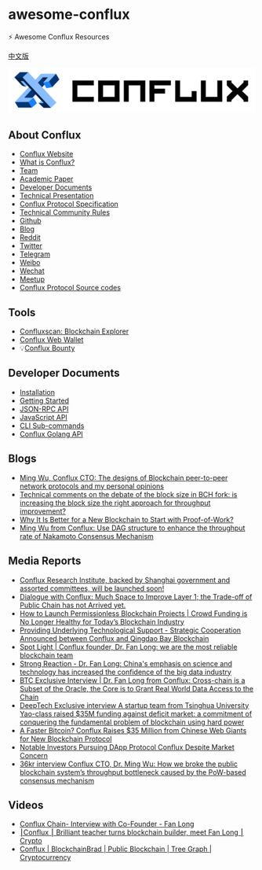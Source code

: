# awesome-conflux

⚡️ Awesome Conflux Resources 

[中文版](README.zh_CN.md)

![img](assets/logo-b@2-dee22c77d1ece864c86ad375ad2e3cac.png)


## About Conflux

- [Conflux Website](https://www.conflux-chain.org/)
- [What is Conflux? ](https://www.conflux-chain.org/technology/)
- [Team](https://www.conflux-chain.org/team/)
- [Academic Paper](https://arxiv.org/abs/1805.03870)
- [Developer Documents](https://conflux-chain.github.io/conflux-doc/)
- [Technical Presentation](https://www.conflux-chain.org/static/Conflux_Technical_Presentation-bc848324e6b717f4f91744f1c2bf5b2d.pdf)
- [Conflux Protocol Specification](https://www.conflux-chain.org/static/Conflux%20Protocol%20Specification[Testnet%20v0.6]-bdeb6c51e4b72fb5bc797b4b51828a63.pdf)
- [Technical Community Rules](https://www.conflux-chain.org/static/Conflux%20Technical%20Community%20Rules-cc339e32650c52b120cd5a4deb29c767.pdf)
- [Github](https://github.com/conflux-chain)
- [Blog](https://medium.com/@Confluxchain)
- [Reddit](https://www.reddit.com/user/ConfluxChain)
- [Twitter](https://twitter.com/ConfluxChain)
- [Telegram](http://t.me/Conflux_English)
- [Weibo](https://weibo.com/confluxchain)
- [Wechat](https://www.conflux-chain.org/static/code-27dee52ae3f05061d47c4a4cfb22c7d1.png)
- [Meetup](https://www.conflux-chain.org/meetup/)
- [Conflux Protocol Source codes](https://github.com/Conflux-Chain/conflux-rust)


## Tools

- [Confluxscan: Blockchain Explorer](http://www.confluxscan.io/)
- [Conflux Web Wallet](https://wallet.confluxscan.io/)
- 💡[Conflux Bounty](https://bounty.conflux-chain.org/)


## Developer Documents

- [Installation](https://conflux-chain.github.io/conflux-doc/install/)
- [Getting Started](https://conflux-chain.github.io/conflux-doc/get_started/)
- [JSON-RPC API](https://conflux-chain.github.io/conflux-doc/json-rpc/)
- [JavaScript API](https://conflux-chain.github.io/conflux-doc/javascript-api/)
- [CLI Sub-commands](https://conflux-chain.github.io/conflux-doc/cli/)
- [Conflux Golang API](https://github.com/Conflux-Chain/go-conflux-sdk)


## Blogs

- [Ming Wu, Conflux CTO: The designs of Blockchain peer-to-peer network protocols and my personal opinions](https://medium.com/@Confluxchain/ming-wu-conflux-cto-the-designs-of-blockchain-peer-to-peer-network-protocols-and-my-personal-59277c5d2e4)
- [Technical comments on the debate of the block size in BCH fork: is increasing the block size the right approach for throughput improvement?](https://medium.com/@Confluxchain/technical-comments-on-the-debate-of-the-block-size-in-bch-fork-is-increasing-the-block-size-the-748b999d6091)
- [Why It Is Better for a New Blockchain to Start with Proof-of-Work?](https://medium.com/@Confluxchain/why-it-is-better-for-a-new-blockchain-to-start-with-proof-of-work-c309c30632ca)
- [Ming Wu from Conflux: Use DAG structure to enhance the throughput rate of Nakamoto Consensus Mechanism](https://medium.com/@Confluxchain/ming-wu-from-conflux-use-dag-structure-to-enhance-the-throughput-rate-of-nakamoto-consensus-8d52ab72599c)


## Media Reports

- [Conflux Research Institute, backed by Shanghai government and assorted committees, will be launched soon!](https://www.8btc.com/article/505097)
- [Dialogue with Conflux: Much Space to Improve Layer 1; the Trade-off of Public Chain has not Arrived yet.](https://mp.weixin.qq.com/s/0VDuf4GWi6VGRsmePE9gSg)
- [How to Launch Permissionless Blockchain Projects | Crowd Funding is No Longer Healthy for Today’s Blockchain Industry](https://www.odaily.com/post/5139864)
- [Providing Underlying Technological Support - Strategic Cooperation Announced between Conflux and Qingdao Bay Blockchain](http://xiaofei.people.com.cn/n1/2019/0808/c425315-31284141.html)
- [Spot Light | Conflux founder, Dr. Fan Long: we are the most reliable blockchain team](https://mp.weixin.qq.com/s/hWsBBhXPhYhwigvLRv4irQ)
- [Strong Reaction - Dr. Fan Long: China's emphasis on science and technology has increased the confidence of the big data industry](https://baijiahao.baidu.com/s?id=1634760201645424037)
- [BTC Exclusive Interview | Dr. Fan Long from Conflux: Cross-chain is a Subset of the Oracle, the Core is to Grant Real World Data Access to the Chain](https://www.8btc.com/article/407426)
- [DeepTech Exclusive interview A startup team from Tsinghua University Yao-class raised $35M funding against deficit market: a commitment of conquering the fundamental problem of blockchain using hard power](http://www.mittrchina.com/news/%203376)
- [A Faster Bitcoin? Conflux Raises $35 Million from Chinese Web Giants for New Blockchain Protocol](http://fortune.com/2018/12/04/conflux-blockchain/?from=singlemessage&isappinstalled=0)
- [Notable Investors Pursuing DApp Protocol Conflux Despite Market Concern](https://www.forbes.com/sites/darrynpollock/2018/12/04/notable-investors-pursuing-dapp-protocol-conflux-despite-market-concern/?from=singlemessage&isappinstalled=0#6bf08de11a2c)
- [36kr interview Conflux CTO, Dr. Ming Wu: How we broke the public blockchain system’s throughput bottleneck caused by the PoW-based consensus mechanism](https://36kr.com/p/5164892)


## Videos

- [Conflux Chain- Interview with Co-Founder - Fan Long](https://www.youtube.com/watch?v=26xdxxbb8o4)
- [⎮Conflux ⎮ Brilliant teacher turns blockchain builder, meet Fan Long ⎮ Crypto](https://www.youtube.com/watch?v=q-CRCOFWTdE)
- [Conflux | BlockchainBrad | Public Blockchain | Tree Graph | Cryptocurrency](https://www.youtube.com/watch?v=zX-bVTEKOiQ&t=876s)

<!-- ## Developer Tools -->
<!-- ## DAPPS -->
